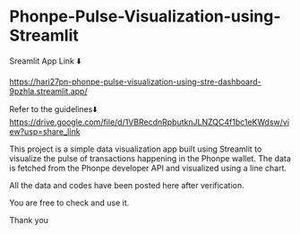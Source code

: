 # Phonpe-Pulse-Visualization-using-Streamlit

Sreamlit App Link ⬇️

https://hari27pn-phonpe-pulse-visualization-using-stre-dashboard-9pzhla.streamlit.app/

Refer to the guidelines⬇️
https://drive.google.com/file/d/1VBRecdnRpbutknJLNZQC4f1bc1eKWdsw/view?usp=share_link

This project is a simple data visualization app built using Streamlit to visualize the pulse of transactions happening in the Phonpe wallet. The data is fetched from the Phonpe developer API and visualized using a line chart.

All the data and codes have been posted here after verification. 

You are free to check and use it. 

Thank you
